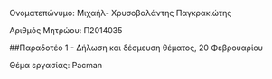 Ονοματεπώνυμο: Μιχαήλ- Χρυσοβαλάντης Παγκρακιώτης

Αριθμός Μητρώου: Π2014035

##Παραδοτέο 1 - Δήλωση και δέσμευση θέματος, 20 Φεβρουαρίου

Θέμα εργασίας: Pacman
